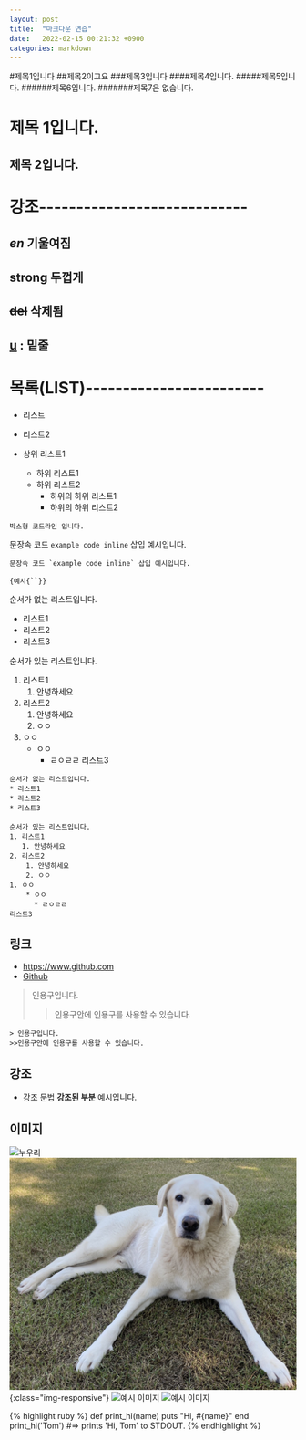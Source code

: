 ```yaml
---
layout: post
title:  "마크다운 연습"
date:   2022-02-15 00:21:32 +0900
categories: markdown
---
```


#제목1입니다
##제목2이고요
###제목3입니다
####제목4입니다.
#####제목5입니다.
######제목6입니다.
#######제목7은 없습니다.

제목 1입니다.
====
제목 2입니다.
--

강조----------------------------
==
<em>en</em> 기울여짐
--
<strong>strong</strong> 두껍게
--
<del>del</del> 삭제됨
--
<u>u</u> : 밑줄
--

목록(LIST)------------------------
==

* 리스트
* 리스트2


* 상위 리스트1
  * 하위 리스트1
  * 하위 리스트2
    * 하위의 하위 리스트1
    * 하위의 하위 리스트2
    
```
박스형 코드라인 입니다.
```


문장속 코드 `example code inline` 삽입 예시입니다.

```
문장속 코드 `example code inline` 삽입 예시입니다.
```
`{예시{``}}`

순서가 없는 리스트입니다.
* 리스트1
* 리스트2
* 리스트3

순서가 있는 리스트입니다.
1. 리스트1
   1. 안녕하세요
2. 리스트2
    1. 안녕하세요
    2. ㅇㅇ
1. ㅇㅇ
    * ㅇㅇ
      * ㄹㅇㄹㄹ
리스트3

```
순서가 없는 리스트입니다.
* 리스트1
* 리스트2
* 리스트3

순서가 있는 리스트입니다.
1. 리스트1
   1. 안녕하세요
2. 리스트2
    1. 안녕하세요
    2. ㅇㅇ
1. ㅇㅇ
    * ㅇㅇ
      * ㄹㅇㄹㄹ
리스트3
```


## 링크

* <https://www.github.com>
* [Github](https://www.github.com)


> 인용구입니다.
>>인용구안에 인용구를 사용할 수 있습니다.
```
> 인용구입니다.
>>인용구안에 인용구를 사용할 수 있습니다.
```
## 강조

* 강조 문법 **강조된 부분** 예시입니다.





## 이미지

![누우리](https://junhyeok-project.github.io/assets/images/my_dog_nuri2.jpg)
![예시 이미지](/assets/images/my_dog_nuri2.jpg){:class="img-responsive"}
![예시 이미지](https://raw.githubusercontent.com/ByungJun25/Wiki/master/Markdown/example_image.jpg)
![예시 이미지]("/assets/images/my_dog_nuri2.jpg")


{% highlight ruby %}
def print_hi(name)
  puts "Hi, #{name}"
end
print_hi('Tom')
#=> prints 'Hi, Tom' to STDOUT.
{% endhighlight %}

[jekyll-docs]: https://jekyllrb.com/docs/home
[jekyll-gh]:   https://github.com/junhyeok-project
[jekyll-talk]: https://talk.jekyllrb.com/
